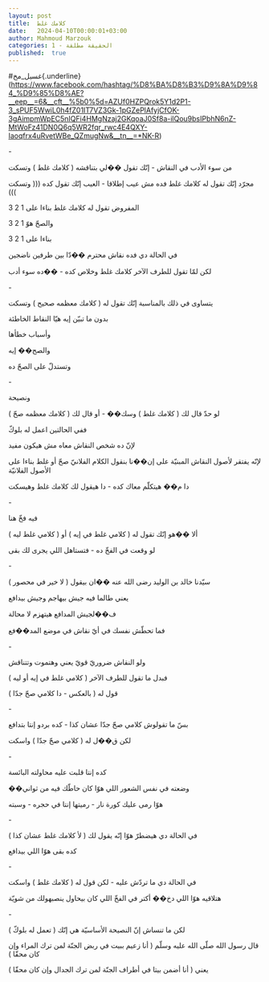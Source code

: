 ```yaml
---
layout: post
title:  كلامك غلط
date:   2024-04-10T00:00:01+03:00
author: Mahmoud Marzouk
categories: 1 - الحقيقة مطلقة
published:  true
---
```

\#غسيل_مخ{.underline}(https://www.facebook.com/hashtag/%D8%BA%D8%B3%D9%8A%D9%84_%D9%85%D8%AE?__eep__=6&__cft__%5b0%5d=AZUf0HZPQrok5Y1d2P1-3_sPUF5WwiL0h4fZ01IT7VZ3Gk-1pGZePlAfyjCfOK-3gAimpmWpEC5nIQFi4HMgNzaj2GKqoaJ0Sf8a-ilQou9bsIPbhN6nZ-MtWoFz41DN0Q6q5WR2fqr_rwc4E4QXY-Iaoqfrx4uRvetWBe_QZmugNw&__tn__=*NK-R)

\-

من سوء الأدب في النقاش - إنّك تقول ��لي بتناقشه ( كلامك غلط )
وتسكت

مجرّد إنّك تقول له كلامك غلط فده مش عيب إطلاقا - العيب إنّك تقول كده (((
وتسكت )))

المفروض تقول له كلامك غلط بناءا على 1 2 3

والصحّ هوّ 1 2 3

بناءا على 1 2 3

في الحالة دي فده نقاش محترم ��دّا بين طرفين ناضجين

لكن لمّا تقول للطرف الآخر كلامك غلط وخلاص كده - ��ده سوء أدب

\-

يتساوى في ذلك بالمناسبة إنّك تقول له ( كلامك معظمه صحيح )
وتسكت

بدون ما تبيّن إيه هيّا النقاط الخاطئة

وأسباب خطأها

والصح�� إيه

وتستدلّ على الصحّ ده

\-

ونصيحة

لو حدّ قال لك ( كلامك غلط ) وسك�� - أو قال لك ( كلامك معظمه
صحّ )

ففي الحالتين اعمل له بلوكّ

لإنّ ده شخص النقاش معاه مش هيكون مفيد

لإنّه يفتقر لأصول النقاش المبنيّة على إن��نا بنقول الكلام الفلانيّ صحّ أو غلط
بناءا على الأصول الفلانيّة

دا م�� هيتكلّم معاك كده - دا هيقول لك كلامك غلط وهيسكت

\-

فيه فخّ هنا

ألا ��هو إنّك تقول له ( كلامي غلط في إيه ) أو ( كلامي غلط ليه
)

لو وقعت في الفخّ ده - فتستاهل اللي يجرى لك بقى

\-

سيّدنا خالد بن الوليد رضى الله عنه ��ان بيقول ( لا خير في
محصور )

يعني طالما فيه جيش بيهاجم وجيش بيدافع

ف��لجيش المدافع هيتهزم لا محالة

فما تحطّش نفسك في أيّ نقاش في موضع المد��فع

\-

ولو النقاش ضروريّ قويّ يعني وهتموت وتتناقش

فبدل ما تقول للطرف الآخر ( كلامي غلط في إيه أو ليه )

قول له ( بالعكس - دا كلامي صحّ جدّا )

\-

بسّ ما تقولوش كلامي صحّ جدّا عشان كذا - كده بردو إنتا بتدافع

لكن ق��ل له ( كلامي صحّ جدّا ) واسكت

\-

كده إنتا قلبت عليه محاولته البائسة

��وضعته في نفس الشعور اللي هوّا كان حاطّك فيه من ثواني

هوّا رمى عليك كورة نار - رميتها إنتا في حجره - وسبته

\-

في الحالة دي هيضطرّ هوّا إنّه يقول لك ( لأ كلامك غلط عشان كذا
)

كده بقى هوّا اللي بيدافع

\-

في الحالة دي ما تردّش عليه - لكن قول له ( كلامك غلط ) واسكت

هتلاقيه هوّا اللي دخ�� أكتر في الفخّ اللي كان بيحاول ينصبهولك من
شويّة

\-

لكن ما تنساش إنّ النصيحة الأساسيّة هي إنّك ( تعمل له بلوكّ )

قال رسول الله صلّى الله عليه وسلّم ( أنا زعيم ببيت في ربض الجنّة لمن ترك
المراء وإن كان محقّا )

يعني ( أنا أضمن بيتا في أطراف الجنّة لمن ترك الجدال وإن كان
محقّا )
